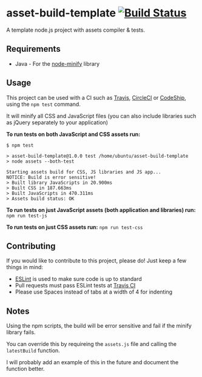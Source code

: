 # asset-build-template [![Build Status](https://travis-ci.org/njb-said/asset-build-template.svg?branch=master)](https://travis-ci.org/njb-said/asset-build-template)
A template node.js project with assets compiler &amp; tests.

## Requirements
* Java - For the [node-minify](http://npm.im/node-minify) library

## Usage

This project can be used with a CI such as [Travis](https://travis-ci.org/), [CircleCI](https://circleci.com/) or [CodeShip](https://codeship.com/), using the `npm test` command.

It will minify all CSS and JavaScript files (you can also include libraries such as jQuery separately to your application)

**To run tests on both JavaScript and CSS assets run:**
```shell
$ npm test

> asset-build-template@1.0.0 test /home/ubuntu/asset-build-template
> node assets --both-test

Starting assets build for CSS, JS libraries and JS app...
NOTICE: Build is error sensitive!
> Built library JavaScripts in 20.900ms
> Built CSS in 187.663ms
> Built JavaScripts in 470.311ms
> Assets build status: OK

```

**To run tests on just JavaScript assets (both application and libraries) run:** `npm run test-js`

**To run tests on just CSS assets run:** `npm run test-css`

## Contributing

If you would like to contribute to this project, please do! Just keep a few things in mind:

- [ESLint](http://eslint.org) is used to make sure code is up to standard
- Pull requests must pass ESLint tests at [Travis CI](https://travis-ci.org/njb-said/asset-build-template)
- Please use Spaces instead of tabs at a width of 4 for indenting

## Notes

Using the npm scripts, the build will be error sensitive and fail if the minify library fails.

You can override this by requireing the `assets.js` file and calling the `latestBuild` function.

I will probably add an example of this in the future and document the function better.
